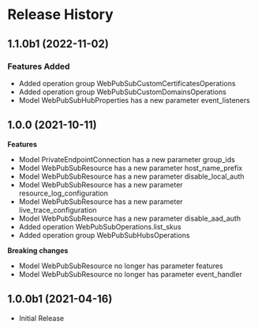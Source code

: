 # Release History

## 1.1.0b1 (2022-11-02)

### Features Added

  - Added operation group WebPubSubCustomCertificatesOperations
  - Added operation group WebPubSubCustomDomainsOperations
  - Model WebPubSubHubProperties has a new parameter event_listeners

## 1.0.0 (2021-10-11)

**Features**

  - Model PrivateEndpointConnection has a new parameter group_ids
  - Model WebPubSubResource has a new parameter host_name_prefix
  - Model WebPubSubResource has a new parameter disable_local_auth
  - Model WebPubSubResource has a new parameter resource_log_configuration
  - Model WebPubSubResource has a new parameter live_trace_configuration
  - Model WebPubSubResource has a new parameter disable_aad_auth
  - Added operation WebPubSubOperations.list_skus
  - Added operation group WebPubSubHubsOperations

**Breaking changes**

  - Model WebPubSubResource no longer has parameter features 
  - Model WebPubSubResource no longer has parameter event_handler

## 1.0.0b1 (2021-04-16)

* Initial Release